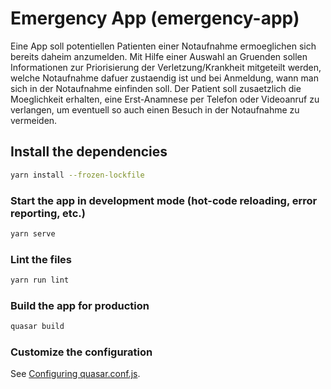 # Emergency App (emergency-app)

Eine App soll potentiellen Patienten einer Notaufnahme ermoeglichen sich bereits daheim anzumelden. Mit Hilfe einer Auswahl an Gruenden sollen Informationen zur Priorisierung der Verletzung/Krankheit mitgeteilt werden, welche Notaufnahme dafuer zustaendig ist und bei Anmeldung, wann man sich in der Notaufnahme einfinden soll. Der Patient soll zusaetzlich die Moeglichkeit erhalten, eine Erst-Anamnese per Telefon oder Videoanruf zu verlangen, um eventuell so auch einen Besuch in der Notaufnahme zu vermeiden.

## Install the dependencies
```bash
yarn install --frozen-lockfile
```

### Start the app in development mode (hot-code reloading, error reporting, etc.)
```bash
yarn serve
```

### Lint the files
```bash
yarn run lint
```

### Build the app for production
```bash
quasar build
```

### Customize the configuration
See [Configuring quasar.conf.js](https://quasar.dev/quasar-cli/quasar-conf-js).
